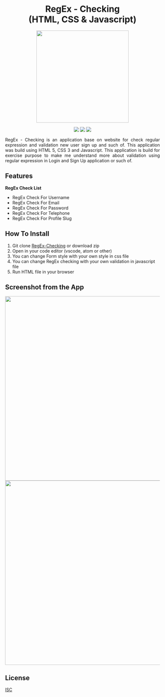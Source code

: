 <h1 align="center">RegEx - Checking<br>(HTML, CSS & Javascript)</h1>

<p align="center">
    <img src="https://upload.wikimedia.org/wikipedia/commons/thumb/d/d3/Toolbaricon_RegEx.svg/1280px-Toolbaricon_RegEx.svg.png" width="300"/>
</p>

<p align="center">
    <img src="https://img.shields.io/badge/%20-HTML-orange?style=for-the-badge&logo=html5">
    <img src="https://img.shields.io/badge/-CSS-blue?style=for-the-badge&logo=css3">
    <img src="https://img.shields.io/badge/-Javascript-yellow?style=for-the-badge&logo=javascript">
</p>

<p align="justify">
    RegEx - Checking is an application base on website for check regular expression and validation new user sign up and such of. This application was build using HTML 5, CSS 3 and Javascript. This application is build for exercise purpose to make me understand more about validation using regular expression in Login and Sign Up application or such of. 
</p>

## Features
<b> RegEx Check List </b>
- RegEx Check For Username
- RegEx Check For Email
- RegEx Check For Password
- RegEx Check For Telephone
- RegEx Check For Profile Slug

## How To Install
1. Git clone [RegEx-Checking](https://github.com/aldoignatachandra/RegEx-Checking) or download zip
2. Open in your code editor (vscode, atom or other)
4. You can change Form style with your own style in css file 
5. You can change RegEx checking with your own validation in javascript file 
6. Run HTML file in your browser

## Screenshot from the App
<p align='center'>
  <span>
      <image width="600" src="Screenshot_1.png" />
      <image width="600" src="Screenshot_2.png" />
  </span>
</p>

## License
[ISC](https://en.wikipedia.org/wiki/ISC_license "ISC")
